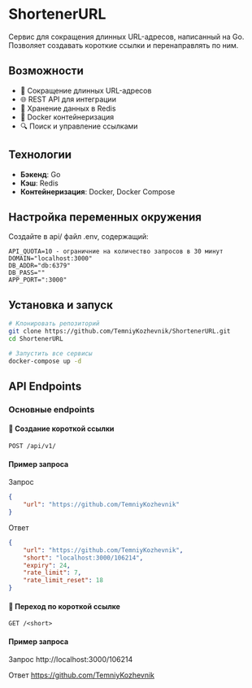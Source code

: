 # ShortenerURL

Сервис для сокращения длинных URL-адресов, написанный на Go. Позволяет создавать короткие ссылки и перенаправлять по ним.

## Возможности

- 🔗 Сокращение длинных URL-адресов
- 🌐 REST API для интеграции
- 💾 Хранение данных в Redis
- 🐳 Docker контейнеризация
- 🔍 Поиск и управление ссылками

## Технологии

- **Бэкенд**: Go
- **Кэш**: Redis
- **Контейнеризация**: Docker, Docker Compose

## Настройка переменных окружения
Создайте в api/ файл .env, содержащий:
```env
API_QUOTA=10 - ограничние на количество запросов в 30 минут
DOMAIN="localhost:3000"
DB_ADDR="db:6379"
DB_PASS=""
APP_PORT=":3000"
```

## Установка и запуск

```bash
# Клонировать репозиторий
git clone https://github.com/TemniyKozhevnik/ShortenerURL.git
cd ShortenerURL

# Запустить все сервисы
docker-compose up -d
```

## API Endpoints

### Основные endpoints

#### 🔗 Создание короткой ссылки
```http
POST /api/v1/
```

#### Пример запроса
Запрос
```json
{
    "url": "https://github.com/TemniyKozhevnik"
}
```

Ответ
```json
{
    "url": "https://github.com/TemniyKozhevnik",
    "short": "localhost:3000/106214",
    "expiry": 24,
    "rate_limit": 7,
    "rate_limit_reset": 18
}
```

#### 🔗 Переход по короткой ссылке
```http
GET /<short>
```

#### Пример запроса
Запрос
http://localhost:3000/106214


Ответ
https://github.com/TemniyKozhevnik
